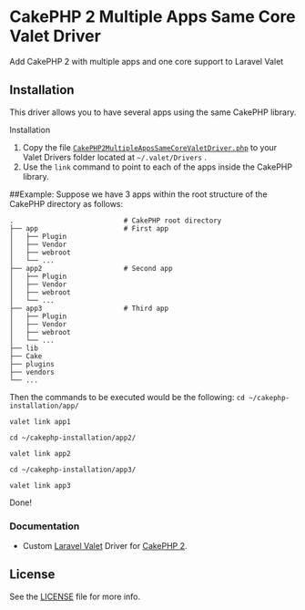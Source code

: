 # CakePHP 2 Multiple Apps Same Core Valet Driver
Add CakePHP 2 with multiple apps and one core support to Laravel Valet

## Installation

This driver allows you to have several apps using the same CakePHP library.

Installation
1. Copy the file [`CakePHP2MultipleAppsSameCoreValetDriver.php`](CakePHP2MultipleAppsSameCoreValetDriver.php) to your Valet Drivers folder located at `~/.valet/Drivers` .
2. Use the `link` command to point to each of the apps inside the CakePHP library.

##Example:
Suppose we have 3 apps within the root structure of the CakePHP directory as follows:


    . 							# CakePHP root directory
    ├── app						# First app
    │   ├── Plugin
    │   ├── Vendor
    │   ├── webroot
    │   └── ...
    ├── app2					# Second app
    │   ├── Plugin
    │   ├── Vendor
    │   ├── webroot
    │   └── ...
    ├── app3					# Third app
    │   ├── Plugin
    │   ├── Vendor
    │   ├── webroot
    │   └── ...
    ├── lib
    ├── Cake
    ├── plugins
    ├── vendors
    └── ...


Then the commands to be executed would be the following:
`cd ~/cakephp-installation/app/`

`valet link app1`

`cd ~/cakephp-installation/app2/`

`valet link app2`

`cd ~/cakephp-installation/app3/`

`valet link app3`

Done!

### Documentation
* Custom  [Laravel Valet](https://laravel.com/docs/7.x/valet) Driver for [CakePHP 2](https://book.cakephp.org/2.0/en/index.html).

## License
See the [LICENSE](LICENSE) file for more info.